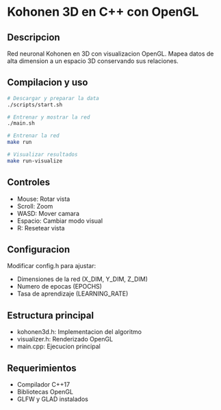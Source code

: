 # Kohonen 3D en C++ con OpenGL

## Descripcion

Red neuronal Kohonen en 3D con visualizacion OpenGL. Mapea datos de alta dimension a un espacio 3D conservando sus relaciones.

## Compilacion y uso

```bash
# Descargar y preparar la data
./scripts/start.sh

# Entrenar y mostrar la red
./main.sh

# Entrenar la red
make run

# Visualizar resultados
make run-visualize
```

## Controles

- Mouse: Rotar vista
- Scroll: Zoom
- WASD: Mover camara
- Espacio: Cambiar modo visual
- R: Resetear vista

## Configuracion

Modificar config.h para ajustar:

- Dimensiones de la red (X_DIM, Y_DIM, Z_DIM)
- Numero de epocas (EPOCHS)
- Tasa de aprendizaje (LEARNING_RATE)

## Estructura principal

- kohonen3d.h: Implementacion del algoritmo
- visualizer.h: Renderizado OpenGL
- main.cpp: Ejecucion principal

## Requerimientos

- Compilador C++17
- Bibliotecas OpenGL
- GLFW y GLAD instalados
